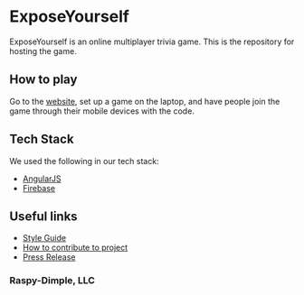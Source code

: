 ExposeYourself
=========

ExposeYourself is an online multiplayer trivia game. This is the repository
for hosting the game.


## How to play

Go to the [website](https://exposeyourself.firebaseapp.com), set up a game on the laptop, and have people join the game through their mobile devices with the code.


## Tech Stack

We used the following in our tech stack:
* [AngularJS](https://angularjs.org/)
* [Firebase](https://www.firebase.com/)

## Useful links

* [Style Guide](https://github.com/Raspy-Dimple/Raspy-Dimple/blob/master/_STYLE-GUIDE.md)
* [How to contribute to project](https://github.com/Raspy-Dimple/Raspy-Dimple/blob/master/_CONTRIBUTING.md)
* [Press Release](https://github.com/Raspy-Dimple/Raspy-Dimple/blob/master/_CONTRIBUTING.md)

### Raspy-Dimple, LLC ###